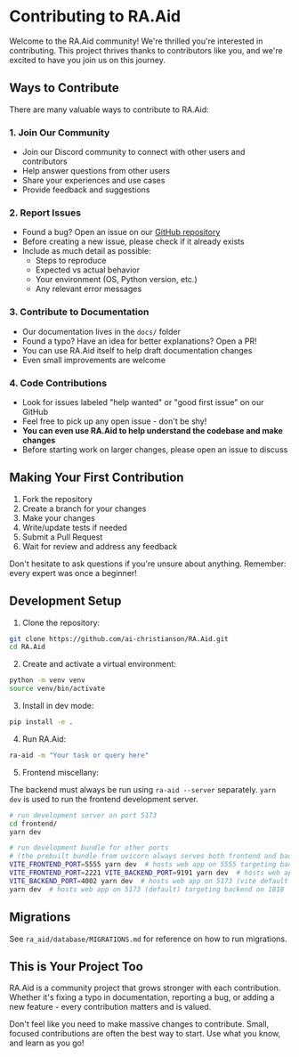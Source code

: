 # Contributing to RA.Aid

Welcome to the RA.Aid community! We're thrilled you're interested in contributing. This project thrives thanks to contributors like you, and we're excited to have you join us on this journey.

## Ways to Contribute

There are many valuable ways to contribute to RA.Aid:

### 1. Join Our Community
- Join our Discord community to connect with other users and contributors
- Help answer questions from other users
- Share your experiences and use cases
- Provide feedback and suggestions

### 2. Report Issues
- Found a bug? Open an issue on our [GitHub repository](https://github.com/ai-christianson/RA.Aid/issues)
- Before creating a new issue, please check if it already exists
- Include as much detail as possible:
  - Steps to reproduce
  - Expected vs actual behavior
  - Your environment (OS, Python version, etc.)
  - Any relevant error messages

### 3. Contribute to Documentation
- Our documentation lives in the `docs/` folder
- Found a typo? Have an idea for better explanations? Open a PR!
- You can use RA.Aid itself to help draft documentation changes
- Even small improvements are welcome

### 4. Code Contributions
- Look for issues labeled "help wanted" or "good first issue" on our GitHub
- Feel free to pick up any open issue - don't be shy!
- **You can even use RA.Aid to help understand the codebase and make changes**
- Before starting work on larger changes, please open an issue to discuss

## Making Your First Contribution

1. Fork the repository
2. Create a branch for your changes
3. Make your changes
4. Write/update tests if needed
5. Submit a Pull Request
6. Wait for review and address any feedback

Don't hesitate to ask questions if you're unsure about anything. Remember: every expert was once a beginner!

## Development Setup

1. Clone the repository:

```bash
git clone https://github.com/ai-christianson/RA.Aid.git
cd RA.Aid
```

2. Create and activate a virtual environment:

```bash
python -m venv venv
source venv/bin/activate
```

3. Install in dev mode:

```bash
pip install -e .
```

4. Run RA.Aid:

```bash
ra-aid -m "Your task or query here"
```

5. Frontend miscellany:

The backend must always be run using `ra-aid --server` separately. `yarn dev` is used to run the frontend development server.

```bash
# run development server on port 5173
cd frontend/
yarn dev

# run development bundle for other ports
# (the prebuilt bundle from uvicorn always serves both frontend and backend on --server-port argument)
VITE_FRONTEND_PORT=5555 yarn dev  # hosts web app on 5555 targeting backend on 1818
VITE_FRONTEND_PORT=2221 VITE_BACKEND_PORT=9191 yarn dev  # hosts web app on 2221 targeting backend on 9191
VITE_BACKEND_PORT=4002 yarn dev  # hosts web app on 5173 (vite default port) targeting backend on 4002
yarn dev  # hosts web app on 5173 (default) targeting backend on 1818
```

## Migrations
See `ra_aid/database/MIGRATIONS.md` for reference on how to run migrations.

## This is Your Project Too

RA.Aid is a community project that grows stronger with each contribution. Whether it's fixing a typo in documentation, reporting a bug, or adding a new feature - every contribution matters and is valued.

Don't feel like you need to make massive changes to contribute. Small, focused contributions are often the best way to start. Use what you know, and learn as you go!
